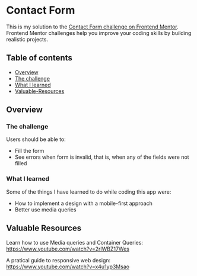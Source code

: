 
  
# Contact Form
  
This is my solution to the [Contact Form challenge on Frontend Mentor](https://www.frontendmentor.io/challenges/contact-form--G-hYlqKJj/hub). Frontend Mentor challenges help you improve your coding skills by building realistic projects.
  
## Table of contents  
  
- [Overview](#overview)  
- [The challenge](#the-challenge)  
- [What I learned](#what-i-learned)  
- [Valuable-Resources](#valuable-resources)  
  
## Overview  
  
### The challenge  
  
Users should be able to:  
- Fill the form 
- See errors when form is invalid, that is, when any of the fields were not filled
  
### What I learned  
  
Some of the things I have learned to do while coding this app were:  
- How to implement a design with a mobile-first approach
- Better use media queries
  
## Valuable Resources  
  
Learn how to use Media queries and Container Queries: https://www.youtube.com/watch?v=2rlWBZ17Wes

A pratical guide to responsive web design: https://www.youtube.com/watch?v=x4u1yp3Msao